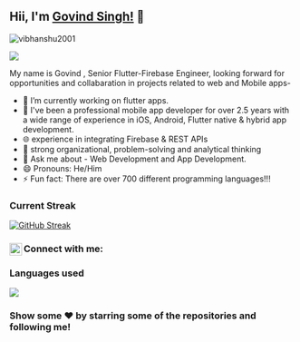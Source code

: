 ## Hii, I'm [Govind Singh!](https://www.linkedin.com/in/govind-singh-1980841ab/) 👋
<p align="left"> <img src="https://komarev.com/ghpvc/?username=govindsingh01&label=Views&color=blue&style=plastic" alt="vibhanshu2001" /> </p>
<p align="left">
  <a href="https://github.com/govindsingh01"><img src="https://readme-typing-svg.herokuapp.com?color=170D92&lines=Self+Taught+Programmer+and+Developer;Hardworking%2C+Determined%2C+Passionate;Always+learning+new+skills&height=45"></a>
</p>

My name is Govind , Senior Flutter-Firebase Engineer, looking forward for opportunities and collabaration in projects related to web and Mobile apps-

- 🔭 I’m currently working on flutter apps.
- 🌱 I've been a professional mobile app developer for over 2.5 years with a wide range of experience in iOS, Android, Flutter native & hybrid app 
     development. 
- 🌐 experience in integrating Firebase & REST APIs 
- 🤔 strong organizational, problem-solving and analytical thinking
- 💬 Ask me about - Web Development and App Development.
- 😄 Pronouns: He/Him
- ⚡ Fun fact:  There are over 700 different programming languages!!!
### Current Streak
[![GitHub Streak](http://github-readme-streak-stats.herokuapp.com?user=govindsingh01&theme=blue-green&hide_border=true&currStreakNum=DD2727)](https://git.io/streak-stats)
### Connect with me:[<img align="left" alt="" width="22px" src="https://www.fpsa.org/wp-content/uploads/linkedin-logo-copy.png" />](https://www.linkedin.com/in/govind-singh-1980841ab)



### Languages used

![](https://github-readme-stats.vercel.app/api/top-langs/?username=govindsingh01)



### Show some ❤️ by starring some of the repositories and following me!

</div>

